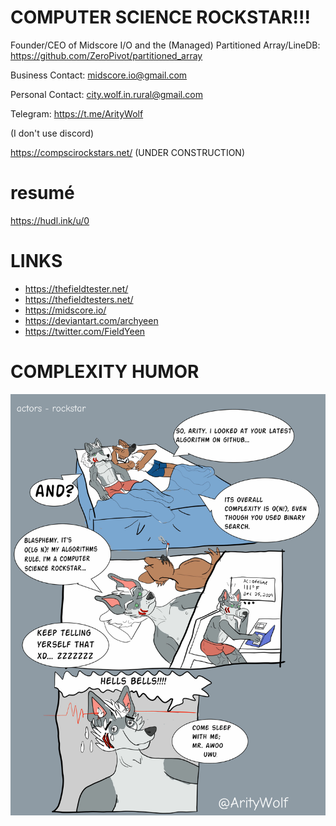 # COMPUTER SCIENCE ROCKSTAR!!!

Founder/CEO of Midscore I/O and the (Managed) Partitioned Array/LineDB: https://github.com/ZeroPivot/partitioned_array

Business Contact: midscore.io@gmail.com

Personal Contact: city.wolf.in.rural@gmail.com

Telegram: https://t.me/ArityWolf

(I don't use discord)


https://compscirockstars.net/ (UNDER CONSTRUCTION)


# resumé

https://hudl.ink/u/0

# LINKS

* https://thefieldtester.net/
* https://thefieldtesters.net/
* https://midscore.io/
* https://deviantart.com/archyeen
* https://twitter.com/FieldYeen

# COMPLEXITY HUMOR

![Computer Science Rockstar](https://raw.githubusercontent.com/ZeroPivot/ZeroPivot/main/rockstar.jpg)


